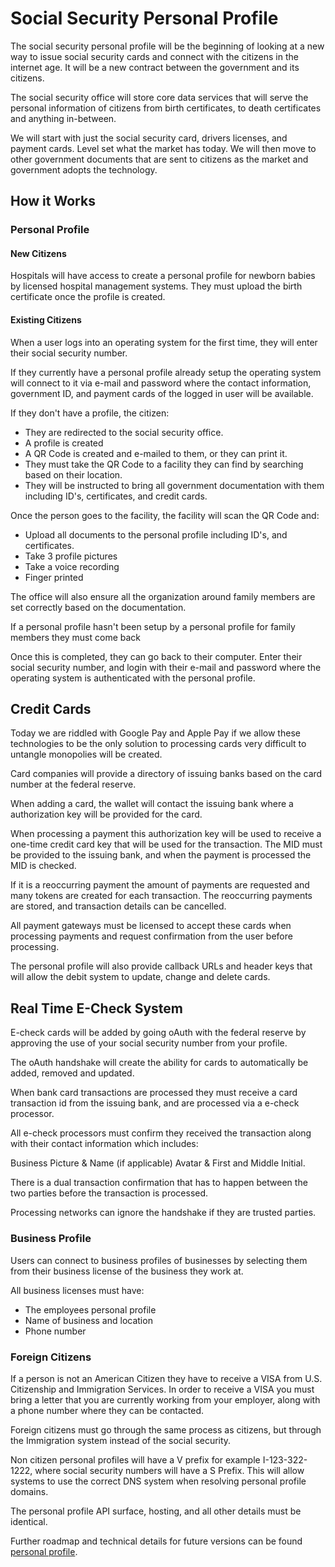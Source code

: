 # Social Security Personal Profile

The social security personal profile will be the beginning of looking at a new way to issue social security cards and connect with the citizens in the internet age. It will be a new contract between the government and its citizens.

The social security office will store core data services that will serve the personal information of citizens from birth certificates, to death certificates and anything in-between.

We will start with just the social security card, drivers licenses, and payment cards. Level set what the market has today. We will then move to other government documents that are sent to citizens as the market and government adopts the technology.

## How it Works

### Personal Profile

#### New Citizens

Hospitals will have access to create a personal profile for newborn babies by licensed hospital management systems. They must upload the birth certificate once the profile is created.

#### Existing Citizens

When a user logs into an operating system for the first time, they will enter their social security number.

If they currently have a personal profile already setup the operating system will connect to it via e-mail and password where the contact information, government ID, and payment cards of the logged in user will be available.

If they don't have a profile, the citizen:

- They are redirected to the social security office.
- A profile is created
- A QR Code is created and e-mailed to them, or they can print it.
- They must take the QR Code to a facility they can find by searching based on their location.
- They will be instructed to bring all government documentation with them including ID's, certificates, and credit cards.

Once the person goes to the facility, the facility will scan the QR Code and:

- Upload all documents to the personal profile including ID's, and certificates.
- Take 3 profile pictures
- Take a voice recording
- Finger printed

The office will also ensure all the organization around family members are set correctly based on the documentation.

If a personal profile hasn't been setup by a personal profile for family members they must come back

Once this is completed, they can go back to their computer. Enter their social security number, and login with their e-mail and password where the operating system is authenticated with the personal profile.

## Credit Cards

Today we are riddled with Google Pay and Apple Pay if we allow these technologies to be the only solution to processing cards very difficult to untangle monopolies will be created.

Card companies will provide a directory of issuing banks based on the card number at the federal reserve.

When adding a card, the wallet will contact the issuing bank where a authorization key will be provided for the card.

When processing a payment this authorization key will be used to receive a one-time credit card key that will be used for the transaction. The MID must be provided to the issuing bank, and when the payment is processed the MID is checked.

If it is a reoccurring payment the amount of payments are requested and many tokens are created for each transaction. The reoccurring payments are stored, and transaction details can be cancelled.

All payment gateways must be licensed to accept these cards when processing payments and request confirmation from the user before processing.

The personal profile will also provide callback URLs and header keys that will allow the debit system to update, change and delete cards.

## Real Time E-Check System

E-check cards will be added by going oAuth with the federal reserve by approving the use of your social security number from your profile.

The oAuth handshake will create the ability for cards to automatically be added, removed and updated.

When bank card transactions are processed they must receive a card transaction id from the issuing bank, and are processed via a e-check processor.

All e-check processors must confirm they received the transaction along with their contact information which includes:

Business Picture & Name (if applicable)
Avatar & First and Middle Initial.

There is a dual transaction confirmation that has to happen between the two parties before the transaction is processed.

Processing networks can ignore the handshake if they are trusted parties.

### Business Profile

Users can connect to business profiles of businesses by selecting them from their business license of the business they work at.

All business licenses must have:

- The employees personal profile
- Name of business and location
- Phone number

### Foreign Citizens

If a person is not an American Citizen they have to receive a VISA from U.S. Citizenship and Immigration Services. In order to receive a VISA you must bring a letter that you are currently working from your employer, along with a phone number where they can be contacted.

Foreign citizens must go through the same process as citizens, but through the Immigration system instead of the social security.

Non citizen personal profiles will have a V prefix for example I-123-322-1222, where social security numbers will have a S Prefix. This will allow systems to use the correct DNS system when resolving personal profile domains.

The personal profile API surface, hosting, and all other details must be identical.

Further roadmap and technical details for future versions can be found [personal profile](./v2/).

